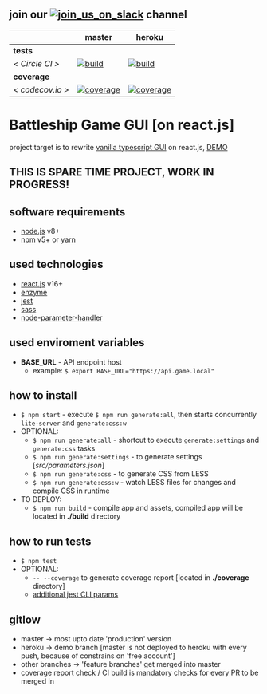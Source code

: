[circle.ci-master-badge]: https://circleci.com/gh/eugene-matvejev/battleship-game-gui-react-js/tree/master.svg?style=svg
[circle.ci-master-link]: https://circleci.com/gh/eugene-matvejev/battleship-game-gui-react-js/tree/master
[codecov.io-master-badge]: https://codecov.io/gh/eugene-matvejev/battleship-game-gui-react-js/branch/master/graph/badge.svg
[codecov.io-master-link]: https://codecov.io/gh/eugene-matvejev/battleship-game-gui-react-js/branch/master

[circle.ci-heroku-badge]: https://circleci.com/gh/eugene-matvejev/battleship-game-gui-react-js/tree/heroku.svg?style=svg
[circle.ci-heroku-link]: https://circleci.com/gh/eugene-matvejev/battleship-game-gui-react-js/tree/heroku
[codecov.io-heroku-badge]: https://codecov.io/gh/eugene-matvejev/battleship-game-gui-react-js/branch/heroku/graph/badge.svg
[codecov.io-heroku-link]: https://codecov.io/gh/eugene-matvejev/battleship-game-gui-react-js/branch/heroku

[slack_logo]: https://a.slack-edge.com/436da/marketing/img/slack_logo.png
[slack_url]: https://join.slack.com/t/myth-project/shared_invite/enQtMjk2NTM0MDA5ODQ3LTg3ZDlmYTBiODIwODI0ZjhhMjc2NTgwMDMwNDc0NWMxNzExYzliM2UwYTEzNGMyMGRiZjg0ZTEyOTYwYzM0OTQ

## join our [![join_us_on_slack][slack_logo]][slack_url] channel

|                  | master                                                         | heroku
|---               |---                                                             |---
| __tests__        |
| _< Circle CI >_  | [![build][circle.ci-master-badge]][circle.ci-master-link]      | [![build][circle.ci-heroku-badge]][circle.ci-heroku-link]
| __coverage__     |
| _< codecov.io >_ | [![coverage][codecov.io-master-badge]][codecov.io-master-link] | [![coverage][codecov.io-heroku-badge]][codecov.io-heroku-link]

# Battleship Game GUI [on react.js]
project target is to rewrite [vanilla typescript GUI](https://github.com/eugene-matvejev/battleship-game-gui) on react.js, [DEMO](https://battleship-game-gui-react-js.herokuapp.com/)

## THIS IS SPARE TIME PROJECT, WORK IN PROGRESS!

## software requirements
 * [node.js](https://nodejs.org/) v8+
 * [npm](https://www.npmjs.com/) v5+ or [yarn](https://yarnpkg.com/)

## used technologies
 * [react.js](https://reactjs.org/) v16+
 * [enzyme](http://airbnb.io/enzyme/)
 * [jest](https://facebook.github.io/jest/)
 * [sass](https://sass-lang.com/)
 * [node-parameter-handler](https://www.npmjs.com/package/node-parameter-handler)
  
## used enviroment variables
 * __BASE_URL__ - API endpoint host
   * example: `$ export BASE_URL="https://api.game.local"`
 
## how to install
 * `$ npm start` - execute `$ npm run generate:all`, then starts concurrently `lite-server` and `generate:css:w`
 * OPTIONAL:
   * `$ npm run generate:all` - shortcut to execute `generate:settings` and `generate:css` tasks
   * `$ npm run generate:settings` - to generate settings [_src/parameters.json_]
   * `$ npm run generate:css` - to generate CSS from LESS
   * `$ npm run generate:css:w` - watch LESS files for changes and compile CSS in runtime
 * TO DEPLOY:
   * `$ npm run build` - compile app and assets, compiled app will be located in __./build__ directory

## how to run tests
 * `$ npm test`
 * OPTIONAL:
   * `-- --coverage` to generate coverage report [located in __./coverage__ directory]
   * [additional jest CLI params](https://facebook.github.io/jest/docs/en/cli.html)
   
## gitlow
 * master -> most upto date 'production' version
 * heroku -> demo branch [master is not deployed to heroku with every push, because of constrains on 'free account']
 * other branches -> 'feature branches' get merged into master
 * coverage report check / CI build is mandatory checks for every PR to be merged in
